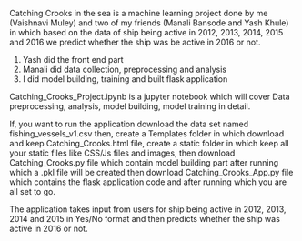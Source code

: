 Catching Crooks in the sea is a machine learning project done by me (Vaishnavi Muley) and two of my friends (Manali Bansode and Yash Khule) in which based on the data of ship being active in 2012, 2013, 2014, 2015 and 2016 we predict whether the ship was be active in 2016 or not.

1. Yash did the front end part
2. Manali did data collection, preprocessing and analysis
3. I did model building, training and built flask application

Catching_Crooks_Project.ipynb is a jupyter notebook which will cover Data preprocessing, analysis, model building, model training in detail.

If, you want to run the application download the data set named fishing_vessels_v1.csv then, create a Templates folder in which download and keep Catching_Crooks.html file, create a static folder in which keep all your static files like CSS/Js files and images, then download Catching_Crooks.py file which contain model building part after running which a .pkl file will be created then download Catching_Crooks_App.py file which contains the flask application code and after running which you are all set to go.

The application takes input from users for ship being active in 2012, 2013, 2014 and 2015 in Yes/No format and then predicts whether the ship was active in 2016 or not.
